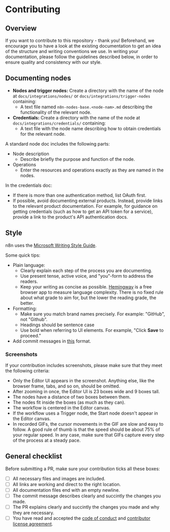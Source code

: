 # Contributing

## Overview

If you want to contribute to this repository - thank you! Beforehand, we encourage you to have a look at the existing documentation to get an idea of the structure and writing conventions we use. In writing your documentation, please follow the guidelines described below, in order to ensure quality and consistency with our style.

## Documenting nodes

* **Nodes and trigger nodes:** Create a directory with the name of the node at `docs/integrations/nodes/` or `docs/integrations/trigger-nodes` containing:
  - A text file named `n8n-nodes-base.<node-nam>.md` describing the functionality of the relevant node.
* **Credentials:** Create a directory with the name of the node at `docs/integrations/credentials/` containing:
  - A text file with the node name describing how to obtain credentials for the relevant node.

A standard node doc includes the following parts:
* Node description
  - Describe briefly the purpose and function of the node.
* Operations
  - Enter the resources and operations exactly as they are named in the nodes.

In the credentials doc:
* If there is more than one authentication method, list OAuth first.
* If possible, avoid documenting external products. Instead, provide links to the relevant product documentation. For example, for guidance on getting credentials (such as how to get an API token for a service), provide a link to the product's API authentication docs. 


## Style

n8n uses the [Microsoft Writing Style Guide](https://docs.microsoft.com/en-us/style-guide/welcome/).

Some quick tips:

* Plain language:
  * Clearly explain each step of the process you are documenting.
  * Use present tense, active voice, and "you"-form to address the readers.
  * Keep your writing as concise as possible. [Hemingway](https://hemingwayapp.com/) is a free browser app to measure language complexity. There is no fixed rule about what grade to aim for, but the lower the reading grade, the better.
* Formatting:
  * Make sure you match brand names precisely. For example: "GitHub", not "Github".
  * Headings should be sentence case
  * Use bold when referring to UI elements. For example, "Click **Save** to proceed."
* Add commit messages in [this](https://gist.github.com/parmentf/035de27d6ed1dce0b36a) format.

### Screenshots

If your contribution includes screenshots, please make sure that they meet the following criteria:

- Only the Editor UI appears in the screenshot. Anything else, like the browser frame, tabs, and so on, should be omitted.
- After zooming in once, the Editor UI is 23 boxes wide and 9 boxes tall.
- The nodes have a distance of two boxes between them.
- The nodes fit inside the boxes (as much as they can).
- The workflow is centered in the Editor canvas.
- If the workflow uses a Trigger node, the Start node doesn't appear in the Editor canvas.
- In recorded GIFs, the cursor movements in the GIF are slow and easy to follow. A good rule of thumb is that the speed should be about 75% of your regular speed. In any case, make sure that GIFs capture every step of the process at a steady pace.


## General checklist

Before submitting a PR, make sure your contribution ticks all these boxes:

- [ ] All necessary files and images are included.
- [ ] All links are working and direct to the right location.
- [ ] All documentation files end with an empty newline.
- [ ] The commit message describes clearly and succintly the changes you made.
- [ ] The PR explains clearly and succintly the changes you made and why they are necessary.
- [ ] You have read and accepted the [code of conduct](https://github.com/n8n-io/n8n-docs/blob/master/CODE_OF_CONDUCT.md) and [contributor license agreement](https://github.com/n8n-io/n8n-docs/blob/master/CONTRIBUTOR_LICENSE_AGREEMENT.md).
